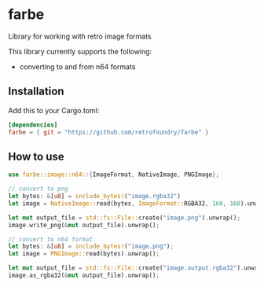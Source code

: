 # farbe
Library for working with retro image formats

This library currently supports the following:
- converting to and from n64 formats

## Installation
Add this to your Cargo.toml:
```toml
[dependencies]
farbe = { git = "https://github.com/retrofoundry/farbe" }
```

## How to use
```rust
use farbe::image::n64::{ImageFormat, NativeImage, PNGImage};

// convert to png
let bytes: &[u8] = include_bytes!("image.rgba32")
let image = NativeImage::read(bytes, ImageFormat::RGBA32, 160, 160).unwrap();

let mut output_file = std::fs::File::create("image.png").unwrap();
image.write_png(&mut output_file).unwrap();

// convert to n64 format
let bytes: &[u8] = include_bytes!("image.png");
let image = PNGImage::read(bytes).unwrap();

let mut output_file = std::fs::File::create("image.output.rgba32").unwrap();
image.as_rgba32(&mut output_file).unwrap();
```
